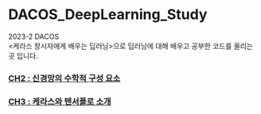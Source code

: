 # DACOS_DeepLearning_Study

2023-2 DACOS  
<케라스 창시자에게 배우는 딥러닝>으로 딥러닝에 대해 배우고 공부한 코드를 올리는 곳 입니다. 

### [CH2 : 신경망의 수학적 구성 요소](https://github.com/chaehyounng/DACOS_DeepLearning_Study/blob/main/Code/CH2.ipynb)
   
### [CH3 : 케라스와 텐서플로 소개]()  
